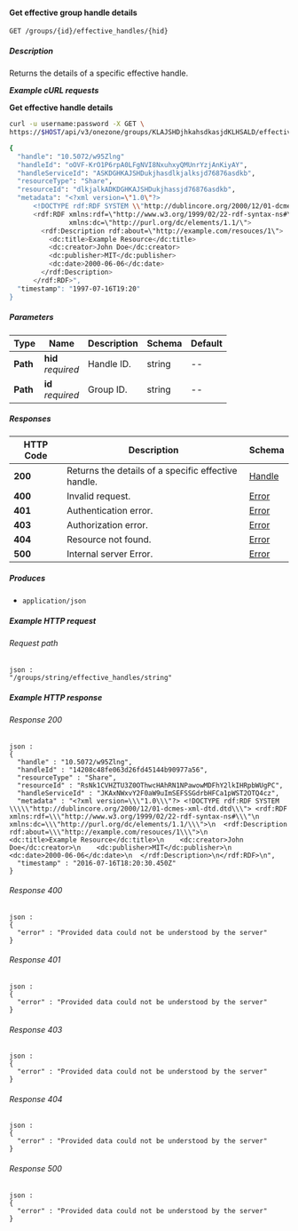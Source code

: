 
<a name="get_effective_group_handle"></a>
#### Get effective group handle details
```
GET /groups/{id}/effective_handles/{hid}
```


##### Description
Returns the details of a specific effective handle.

***Example cURL requests***

**Get effective handle details**
```bash
curl -u username:password -X GET \
https://$HOST/api/v3/onezone/groups/KLAJSHDjhkahsdkasjdKLHSALD/effective_handles/oOVF-KrO1P6rpA0LFgNVI8NxuhxyQMUnrYzjAnKiyAY

{
  "handle": "10.5072/w95Zlng"
  "handleId": "oOVF-KrO1P6rpA0LFgNVI8NxuhxyQMUnrYzjAnKiyAY",
  "handleServiceId": "ASKDGHKAJSHDukjhasdlkjalksjd76876asdkb",
  "resourceType": "Share",
  "resourceId": "dlkjalkADKDGHKAJSHDukjhassjd76876asdkb",
  "metadata": "<?xml version=\"1.0\"?>
      <!DOCTYPE rdf:RDF SYSTEM \\"http://dublincore.org/2000/12/01-dcmes-xml-dtd.dtd\">
      <rdf:RDF xmlns:rdf=\"http://www.w3.org/1999/02/22-rdf-syntax-ns#\"
               xmlns:dc=\"http://purl.org/dc/elements/1.1/\">
        <rdf:Description rdf:about=\"http://example.com/resouces/1\">
          <dc:title>Example Resource</dc:title>
          <dc:creator>John Doe</dc:creator>
          <dc:publisher>MIT</dc:publisher>
          <dc:date>2000-06-06</dc:date>
        </rdf:Description>
      </rdf:RDF>",
  "timestamp": "1997-07-16T19:20"
}
```


##### Parameters

|Type|Name|Description|Schema|Default|
|---|---|---|---|---|
|**Path**|**hid**  <br>*required*|Handle ID.|string|--|
|**Path**|**id**  <br>*required*|Group ID.|string|--|


##### Responses

|HTTP Code|Description|Schema|
|---|---|---|
|**200**|Returns the details of a specific effective handle.|[Handle](../definitions/Handle.md#handle)|
|**400**|Invalid request.|[Error](../definitions/Error.md#error)|
|**401**|Authentication error.|[Error](../definitions/Error.md#error)|
|**403**|Authorization error.|[Error](../definitions/Error.md#error)|
|**404**|Resource not found.|[Error](../definitions/Error.md#error)|
|**500**|Internal server Error.|[Error](../definitions/Error.md#error)|


##### Produces

* `application/json`


##### Example HTTP request

###### Request path
```
json :
"/groups/string/effective_handles/string"
```


##### Example HTTP response

###### Response 200
```
json :
{
  "handle" : "10.5072/w95Zlng",
  "handleId" : "14208c48fe063d26fd45144b90977a56",
  "resourceType" : "Share",
  "resourceId" : "RsNk1CVHZTU3Z0OThwcHAhRN1NPawowMDFhY2lkIHRpbWUgPC",
  "handleServiceId" : "JKAxNWxvY2F0aW9uImSEFSSGdrbHFCa1pWST2OTQ4cz",
  "metadata" : "<?xml version=\\\"1.0\\\"?> <!DOCTYPE rdf:RDF SYSTEM \\\\\"http://dublincore.org/2000/12/01-dcmes-xml-dtd.dtd\\\"> <rdf:RDF xmlns:rdf=\\\"http://www.w3.org/1999/02/22-rdf-syntax-ns#\\\"\n         xmlns:dc=\\\"http://purl.org/dc/elements/1.1/\\\">\n  <rdf:Description rdf:about=\\\"http://example.com/resouces/1\\\">\n    <dc:title>Example Resource</dc:title>\n    <dc:creator>John Doe</dc:creator>\n    <dc:publisher>MIT</dc:publisher>\n    <dc:date>2000-06-06</dc:date>\n  </rdf:Description>\n</rdf:RDF>\n",
  "timestamp" : "2016-07-16T18:20:30.450Z"
}
```


###### Response 400
```
json :
{
  "error" : "Provided data could not be understood by the server"
}
```


###### Response 401
```
json :
{
  "error" : "Provided data could not be understood by the server"
}
```


###### Response 403
```
json :
{
  "error" : "Provided data could not be understood by the server"
}
```


###### Response 404
```
json :
{
  "error" : "Provided data could not be understood by the server"
}
```


###### Response 500
```
json :
{
  "error" : "Provided data could not be understood by the server"
}
```



